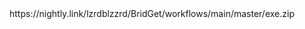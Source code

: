 <div align="center">
  https://nightly.link/lzrdblzzrd/BridGet/workflows/main/master/exe.zip
</div>
